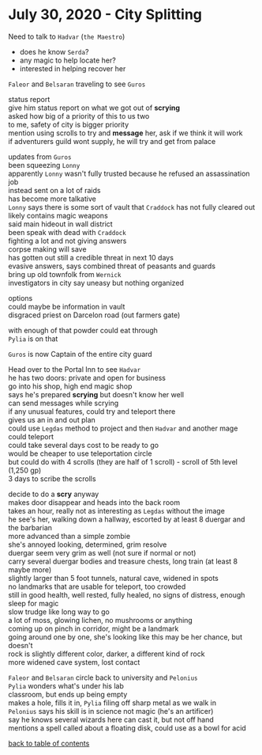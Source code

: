 # July 30, 2020 - City Splitting

Need to talk to `Hadvar` (`the Maestro`)  
- does he know `Serda`?
- any magic to help locate her?
- interested in helping recover her

`Faleor` and `Belsaran` traveling to see `Guros`  

status report  
give him status report on what we got out of **scrying**  
asked how big of a priority of this to us two  
to me, safety of city is bigger priority  
mention using scrolls to try and **message** her, ask if we think it will work  
if adventurers guild wont supply, he will try and get from palace  

updates from `Guros`  
been squeezing `Lonny`  
apparently `Lonny` wasn't fully trusted because he refused an assassination job  
instead sent on a lot of raids  
has become more talkative  
`Lonny` says there is some sort of vault that `Craddock` has not fully cleared out  
likely contains magic weapons  
said main hideout in wall district  
been speak with dead with `Craddock`  
fighting a lot and not giving answers  
corpse making will save  
has gotten out still a credible threat in next 10 days  
evasive answers, says combined threat of peasants and guards  
bring up old townfolk from `Wernick`  
investigators in city say uneasy but nothing organized  

options  
could maybe be information in vault  
disgraced priest on Darcelon road (out farmers gate)  

with enough of that powder could eat through  
`Pylia` is on that  

`Guros` is now Captain of the entire city guard  

Head over to the Portal Inn to see `Hadvar`  
he has two doors: private and open for business  
go into his shop, high end magic shop  
says he's prepared **scrying** but doesn't know her well  
can send messages while scrying  
if any unusual features, could try and teleport there  
gives us an in and out plan  
could use `Legdas` method to project and then `Hadvar` and another mage could teleport  
could take several days cost to be ready to go  
would be cheaper to use teleportation circle  
but could do with 4 scrolls (they are half of 1 scroll) - scroll of 5th level (1,250 gp)  
3 days to scribe the scrolls  

decide to do a **scry** anyway  
makes door disappear and heads into the back room  
takes an hour, really not as interesting as `Legdas` without the image  
he see's her, walking down a hallway, escorted by at least 8 duergar and the barbarian  
more advanced than a simple zombie  
she's annoyed looking, determined, grim resolve  
duergar seem very grim as well (not sure if normal or not)  
carry several duergar bodies and treasure chests, long train (at least 8 maybe more)  
slightly larger than 5 foot tunnels, natural cave, widened in spots  
no landmarks that are usable for teleport, too crowded  
still in good health, well rested, fully healed, no signs of distress, enough sleep for magic  
slow trudge like long way to go  
a lot of moss, glowing lichen, no mushrooms or anything  
coming up on pinch in corridor, might be a landmark  
going around one by one, she's looking like this may be her chance, but doesn't  
rock is slightly different color, darker, a different kind of rock  
more widened cave system, lost contact  

`Faleor` and `Belsaran` circle back to university and `Pelonius`  
`Pylia` wonders what's under his lab  
classroom, but ends up being empty  
makes a hole, fills it in, `Pylia` filing off sharp metal as we walk in  
`Pelonius` says his skill is in science not magic (he's an artificer)  
say he knows several wizards here can cast it, but not off hand  
mentions a spell called about a floating disk, could use as a bowl for acid  

[back to table of contents](/sessions/README.md)
